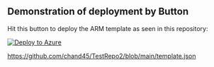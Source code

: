 ## Demonstration of deployment by Button

Hit this button to deploy the ARM template as seen in this repository:

[![Deploy to Azure](https://aka.ms/deploytoazurebutton)](https://portal.azure.com/#create/Microsoft.Template/uri/https%3A%2F%2Fgithub.com%2Fchand45%2FTestRepo2%2Fraw%2Fmain%2Ftemplate.json)

https://github.com/chand45/TestRepo2/blob/main/template.json
